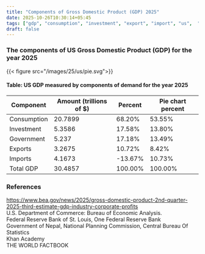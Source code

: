 ```yaml
---
title: "Components of Gross Domestic Product (GDP) 2025"
date: 2025-10-26T10:30:14+05:45
tags: ["gdp", "consumption", "investment", "export", "import", "us",  "2025", "sector", "breakdown", "latest", "pie", "chart", "pie chart"]
draft: false
---
```


### The components of US Gross Domestic Product (GDP) for the year 2025 
{{< figure src="/images/25/us/pie.svg">}}

#### Table: US GDP measured by components of demand for the year 2025
| Component   | Amount (trillions of $) | Percent | Pie chart percent |
|-------------|-------------------------|---------|-------------------|
| Consumption | 20.7899                 | 68.20%  | 53.55%            |
| Investment  | 5.3586                  | 17.58%  | 13.80%            |
| Government  | 5.237                   | 17.18%  | 13.49%            |
| Exports     | 3.2675                  | 10.72%  | 8.42%             |
| Imports     | 4.1673                  | -13.67% | 10.73%            |
| Total GDP   | 30.4857                 | 100.00% | 100.00%           |


### References

https://www.bea.gov/news/2025/gross-domestic-product-2nd-quarter-2025-third-estimate-gdp-industry-corporate-profits \
U.S. Department of Commerce: Bureau of Economic Analysis.\
Federal Reserve Bank of St. Louis, One Federal Reserve Bank \
Government of Nepal, National Planning Commission, Central Bureau Of Statistics \
Khan Academy \
THE WORLD FACTBOOK 
